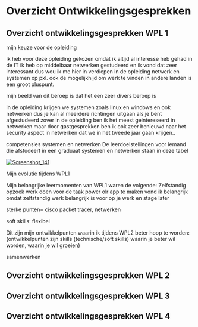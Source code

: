 # Overzicht Ontwikkelingsgesprekken

## Overzicht ontwikkelingsgesprekken WPL 1
mijn keuze voor de opleiding

Ik heb voor deze opleiding gekozen omdat ik altijd al interesse heb gehad in de IT
ik heb op middelbaar netwerken gestudeerd en ik vond dat zeer interessant dus wou ik me hier in verdiepen in de 
opleiding netwerk en systemen op pxl.
ook de mogelijkhijd om werk te vinden in andere landen is een groot pluspunt.

mijn beeld van dit beroep is dat het een zeer divers beroep is

in de opleiding krijgen we systemen zoals linux en windows 
en ook netwerken dus je kan al meerdere richtingen uitgaan als je bent afgestudeerd 
zover in de opleiding ben ik het meest geintereseerd in netwerken maar door gastgesprekken 
ben ik ook zeer benieuwd naar het security aspect in netwerken dat we in het tweede jaar gaan krijgen..

competensies systemen en netwerken
De leerdoelstellingen voor iemand die afstudeert in een graduaat systemen en netwerken staan in deze tabel



[![Screenshot_141](https://github.com/PXL-Digital-SNE-Werkplekleren/portfolio-JordiColaersPXL/assets/148558939/c7523894-1c64-45b5-8a85-fc726fa8645d)](https://github.com/PXL-Digital-SNE-Werkplekleren/portfolio-JordiColaersPXL/blob/main/images/Screenshot_141.jpg)


Mijn evolutie tijdens WPL1

Mijn belangrijke leermomenten van WPL1 waren de volgende:
Zelfstandig opzoek werk doen voor de taak power olr app te maken vond ik belangrijk omdat zelfstandig werk belangrijk is voor op je werk en stage later


sterke punten=
cisco packet tracer, netwerken

soft skills:
flexibel

Dit zijn mijn ontwikkelpunten waarin ik tijdens WPL2 beter hoop te worden:
(ontwikkelpunten zijn skills (technische/soft skills) waarin je beter wil worden, waarin je wil groeien)

samenwerken




## Overzicht ontwikkelingsgesprekken WPL 2

## Overzicht ontwikkelingsgesprekken WPL 3

## Overzicht ontwikkelingsgesprekken WPL 4
